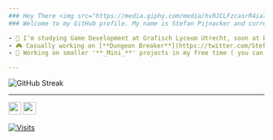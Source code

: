 ```yaml
---
### Hey There <img src="https://media.giphy.com/media/hvRJCLFzcasrR4ia7z/giphy.gif" width="25px">
### Welcome to my GitHub profile. My name is Stefan Pijnacker and currently my main occupation is **Game Development/Programming**.

- 🔭 I’m studying Game Development at Grafisch Lyceum Utrecht, soon at Breda University of Applied Sciences.
- 🎮 Casually working on [**Dungeon Breaker**](https://twitter.com/StefanPijnacker/status/1380787207733178370), a mobile-game set to release on Android and iOS.
- 💫 Working on smaller '**_Mini_**' projects in my free time ( you can find these in my repositories )

---
```



![GitHub Streak](http://github-readme-streak-stats.herokuapp.com?user=stefanpgd&theme=highcontrast&hide_border=true)  
    
---


<p><a href="https://twitter.com/StefanPijnacker"><img src="https://img.shields.io/badge/twitter-%231DA1F2.svg?&style=for-the-badge&logo=twitter&logoColor=white" height=25></a> <a href="https://www.linkedin.com/in/stefan-pijnacker-6b506a194/"><img src="https://img.shields.io/badge/linkedin-%230077B5.svg?&style=for-the-badge&logo=linkedin&logoColor=white" height=25></a>
  
[![Visits](https://komarev.com/ghpvc/?username=stefanpgd&logo=GitHub&label=Profile%20Views&color=336699&logoColor=white&style=flat-square)](https://github.com/novatorem)
